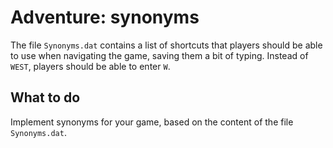 # Adventure: synonyms

The file `Synonyms.dat` contains a list of shortcuts that players should be able to use when navigating the game, saving them a bit of typing. Instead of `WEST`, players should be able to enter `W`.


## What to do

Implement synonyms for your game, based on the content of the file `Synonyms.dat`.
